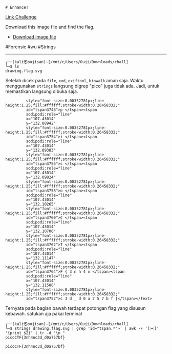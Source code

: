 	# Enhance!
[Link Challenge](https://play.picoctf.org/practice/challenge/265)

Download this image file and find the flag.
- [Download image file](https://artifacts.picoctf.net/c/102/drawing.flag.svg)

#Forensic #wu #Strings 
___
```
┌──(kali㉿oujisan)-[/mnt/c/Users/Ouji/Downloads/chall]
└─$ ls
drawing.flag.svg
```

Setelah dicek pada `file`, `xxd`, `exiftool`, `binwalk` aman saja. Waktu menggunakan `strings` langsung digrep "pico" juga tidak ada. Jadi, untuk memastikan langsung dibuka saja.

```
         style="font-size:0.00352781px;line-height:1.25;fill:#ffffff;stroke-width:0.26458332;"
         id="tspan3748">p </tspan><tspan
         sodipodi:role="line"
         x="107.43014"
         y="132.08942"
         style="font-size:0.00352781px;line-height:1.25;fill:#ffffff;stroke-width:0.26458332;"
         id="tspan3754">i </tspan><tspan
         sodipodi:role="line"
         x="107.43014"
         y="132.09383"
         style="font-size:0.00352781px;line-height:1.25;fill:#ffffff;stroke-width:0.26458332;"
         id="tspan3756">c </tspan><tspan
         sodipodi:role="line"
         x="107.43014"
         y="132.09824"
         style="font-size:0.00352781px;line-height:1.25;fill:#ffffff;stroke-width:0.26458332;"
         id="tspan3758">o </tspan><tspan
         sodipodi:role="line"
         x="107.43014"
         y="132.10265"
         style="font-size:0.00352781px;line-height:1.25;fill:#ffffff;stroke-width:0.26458332;"
         id="tspan3760">C </tspan><tspan
         sodipodi:role="line"
         x="107.43014"
         y="132.10706"
         style="font-size:0.00352781px;line-height:1.25;fill:#ffffff;stroke-width:0.26458332;"
         id="tspan3762">T </tspan><tspan
         sodipodi:role="line"
         x="107.43014"
         y="132.11147"
         style="font-size:0.00352781px;line-height:1.25;fill:#ffffff;stroke-width:0.26458332;"
         id="tspan3764">F { 3 n h 4 n </tspan><tspan
         sodipodi:role="line"
         x="107.43014"
         y="132.11588"
         style="font-size:0.00352781px;line-height:1.25;fill:#ffffff;stroke-width:0.26458332;"
         id="tspan3752">c 3 d _ d 0 a 7 5 7 b f }</tspan></text>
```

Ternyata pada bagian bawah terdapat potongan flag yang disusun kebawah. satukan aja pakai terminal
```
┌──(kali㉿oujisan)-[/mnt/c/Users/Ouji/Downloads/chall]
└─$ strings drawing.flag.svg | grep 'id="tspan.*">' | awk -F '[><]' '{print $2}' | tr -d "\n "
picoCTF{3nh4nc3d_d0a757bf}
```

```
picoCTF{3nh4nc3d_d0a757bf}
```
